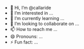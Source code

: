 - 👋 Hi, I’m @callaride
- 👀 I’m interested in ...
- 🌱 I’m currently learning ...
- 💞️ I’m looking to collaborate on ...
- 📫 How to reach me ...
- 😄 Pronouns: ...
- ⚡ Fun fact: ...

<!---
callaride/callaride is a ✨ special ✨ repository because its `README.md` (this file) appears on your GitHub profile.
You can click the Preview link to take a look at your changes.
--->
